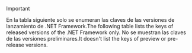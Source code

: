
> [!IMPORTANT]
> <span data-ttu-id="63931-101">En la tabla siguiente solo se enumeran las claves de las versiones de lanzamiento de .NET Framework.</span><span class="sxs-lookup"><span data-stu-id="63931-101">The following table lists the keys of released versions of the .NET Framework only.</span></span> <span data-ttu-id="63931-102">No se muestran las claves de las versiones preliminares.</span><span class="sxs-lookup"><span data-stu-id="63931-102">It doesn't list the keys of preview or pre-release versions.</span></span>
